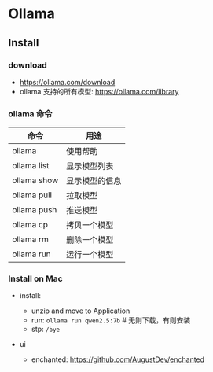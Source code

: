 # Ollama

## Install

### download

- https://ollama.com/download
- ollama 支持的所有模型: https://ollama.com/library


### ollama 命令
| 命令          | 用途      |
|-------------|---------|
| ollama      | 使用帮助    |
| ollama list | 显示模型列表  |
| ollama show | 显示模型的信息 |
| ollama pull | 拉取模型    |
| ollama push | 推送模型    |
| ollama cp   | 拷贝一个模型  |
| ollama rm   | 删除一个模型  |
| ollama run  | 运行一个模型  |

### Install on Mac

- install:
  - unzip and move to Application
  - run:  `ollama run qwen2.5:7b` # 无则下载，有则安装
  - stp: `/bye`

- ui
  - enchanted: https://github.com/AugustDev/enchanted

